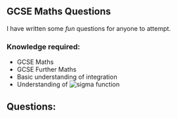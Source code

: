## GCSE Maths Questions
I have written some _fun_ questions for anyone to attempt.
### Knowledge required:
- GCSE Maths
- GCSE Further Maths
- Basic understanding of integration
- Understanding of ![sigma](https://latex.codecogs.com/svg.image?\sum&space;) function

## Questions:
